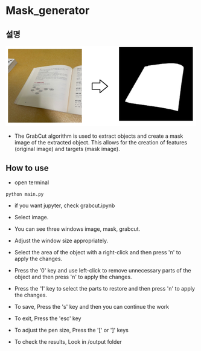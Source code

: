 # Mask_generator
## 설명
![result](result.jpg)
- The GrabCut algorithm is used to extract objects and create a mask image of the extracted object. This allows for the creation of features (original image) and targets (mask image).

## How to use
- open terminal 
```
python main.py
```
- if you want jupyter, check grabcut.ipynb   

- Select image.
- You can see three windows image, mask, grabcut.
- Adjust the window size appropriately.
- Select the area of the object with a right-click and then press 'n' to apply the changes.
- Press the '0' key and use left-click to remove unnecessary parts of the object and then press 'n' to apply the changes.
- Press the '1' key to select the parts to restore and then press 'n' to apply the changes.
- To save, Press the 's' key and then you can continue the work 
- To exit, Press the 'esc' key
- To adjust the pen size, Press the '[' or ']' keys
- To check the results, Look in /output folder
